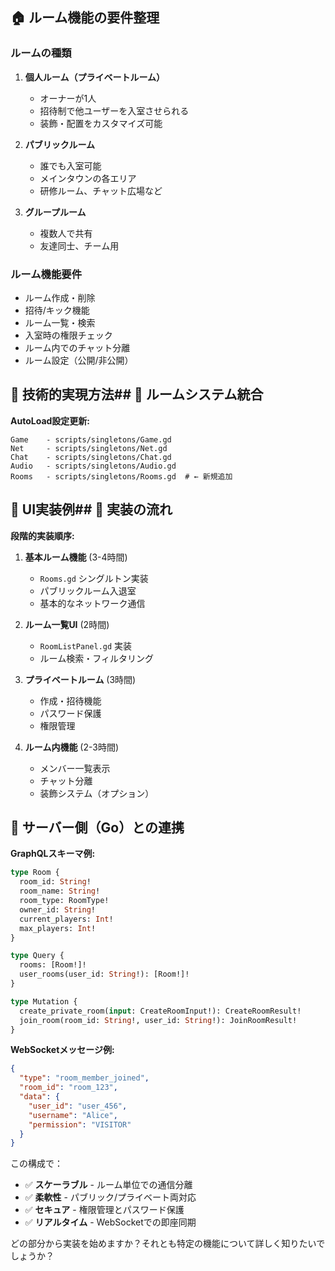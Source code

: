 ## 🏠 ルーム機能の要件整理

### **ルームの種類**
1. **個人ルーム（プライベートルーム）**
   - オーナーが1人
   - 招待制で他ユーザーを入室させられる
   - 装飾・配置をカスタマイズ可能

2. **パブリックルーム** 
   - 誰でも入室可能
   - メインタウンの各エリア
   - 研修ルーム、チャット広場など

3. **グループルーム**
   - 複数人で共有
   - 友達同士、チーム用

### **ルーム機能要件**
- ルーム作成・削除
- 招待/キック機能
- ルーム一覧・検索
- 入室時の権限チェック
- ルーム内でのチャット分離
- ルーム設定（公開/非公開）

## 🔧 技術的実現方法## 🔄 ルームシステム統合

**AutoLoad設定更新:**
```
Game    - scripts/singletons/Game.gd
Net     - scripts/singletons/Net.gd  
Chat    - scripts/singletons/Chat.gd
Audio   - scripts/singletons/Audio.gd
Rooms   - scripts/singletons/Rooms.gd  # ← 新規追加
```

## 📱 UI実装例## 🚀 実装の流れ

**段階的実装順序:**

1. **基本ルーム機能** (3-4時間)
   - `Rooms.gd` シングルトン実装
   - パブリックルーム入退室
   - 基本的なネットワーク通信

2. **ルーム一覧UI** (2時間)
   - `RoomListPanel.gd` 実装
   - ルーム検索・フィルタリング

3. **プライベートルーム** (3時間)
   - 作成・招待機能
   - パスワード保護
   - 権限管理

4. **ルーム内機能** (2-3時間)
   - メンバー一覧表示
   - チャット分離
   - 装飾システム（オプション）

## 🔄 サーバー側（Go）との連携

**GraphQLスキーマ例:**
```graphql
type Room {
  room_id: String!
  room_name: String!
  room_type: RoomType!
  owner_id: String!
  current_players: Int!
  max_players: Int!
}

type Query {
  rooms: [Room!]!
  user_rooms(user_id: String!): [Room!]!
}

type Mutation {
  create_private_room(input: CreateRoomInput!): CreateRoomResult!
  join_room(room_id: String!, user_id: String!): JoinRoomResult!
}
```

**WebSocketメッセージ例:**
```json
{
  "type": "room_member_joined",
  "room_id": "room_123",
  "data": {
    "user_id": "user_456",
    "username": "Alice",
    "permission": "VISITOR"
  }
}
```

この構成で：
- ✅ **スケーラブル** - ルーム単位での通信分離
- ✅ **柔軟性** - パブリック/プライベート両対応
- ✅ **セキュア** - 権限管理とパスワード保護
- ✅ **リアルタイム** - WebSocketでの即座同期

どの部分から実装を始めますか？それとも特定の機能について詳しく知りたいでしょうか？